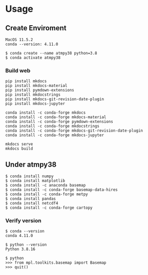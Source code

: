 # Usage

## Create Enviroment
`MacOS 11.5.2`  
`conda --version: 4.11.0`
``` vim
$ conda create --name atmpy38 python=3.8
$ conda activate atmpy38
```

### Build web

```shell
pip install mkdocs
pip install mkdocs-material
pip install pymdown-extensions
pip install mkdocstrings
pip install mkdocs-git-revision-date-plugin
pip install mkdocs-jupyter

conda install -c conda-forge mkdocs
conda install -c conda-forge mkdocs-material
conda install -c conda-forge pymdown-extensions
conda install -c conda-forge mkdocstrings
conda install -c conda-forge mkdocs-git-revision-date-plugin
conda install -c conda-forge mkdocs-jupyter

mkdocs serve
mkdocs build
```

## Under atmpy38

``` vim
$ conda install numpy
$ conda install matplotlib
$ conda install -c anaconda basemap
$ conda install -c conda-forge basemap-data-hires
$ conda install -c conda-forge metpy
$ conda install pandas
$ conda install netcdf4
$ conda install -c conda-forge cartopy
```

### Verify version

``` vim
$ conda --version
conda 4.11.0

$ python --version
Python 3.8.16

$ python
>>> from mpl.toolkits.basemap import Basemap
>>> quit()
```
